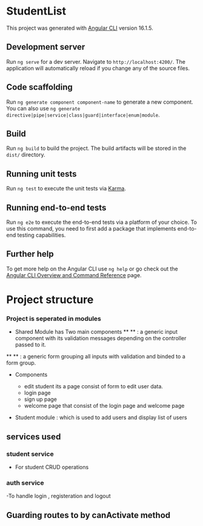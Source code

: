# StudentList

This project was generated with [Angular CLI](https://github.com/angular/angular-cli) version 16.1.5.

## Development server

Run `ng serve` for a dev server. Navigate to `http://localhost:4200/`. The application will automatically reload if you change any of the source files.

## Code scaffolding

Run `ng generate component component-name` to generate a new component. You can also use `ng generate directive|pipe|service|class|guard|interface|enum|module`.

## Build

Run `ng build` to build the project. The build artifacts will be stored in the `dist/` directory.

## Running unit tests

Run `ng test` to execute the unit tests via [Karma](https://karma-runner.github.io).

## Running end-to-end tests

Run `ng e2e` to execute the end-to-end tests via a platform of your choice. To use this command, you need to first add a package that implements end-to-end testing capabilities.

## Further help

To get more help on the Angular CLI use `ng help` or go check out the [Angular CLI Overview and Command Reference](https://angular.io/cli) page.



# Project structure 

### Project is seperated in modules 

- Shared Module has Two main components 
** <app-input> ** : a generic input component with its validation messages depending on the controller passed to it.

** <app-form-component> ** : a generic form grouping all inputs with validation and binded to a form group.

- Components
    - edit student its a page consist of form to edit user data.
    - login page
    - sign up page
    - welcome page that consist of the login page and welcome page 

- Student module : which is used to add users and display list of users


## services used

### student service
- For student CRUD operations

### auth service 
-To handle login , registeration and logout 

## Guarding routes to by canActivate method
